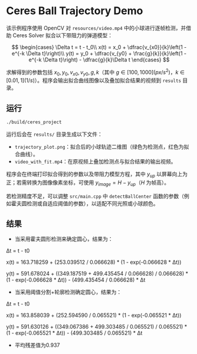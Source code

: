 # Ceres Ball Trajectory Demo

该示例程序使用 OpenCV 对 `resources/video.mp4` 中的小球进行逐帧检测，并借助 Ceres Solver 拟合以下带阻力的弹道模型：

$$
\begin{cases}
\Delta t = t - t_0\\
x(t) = x_0 + \dfrac{v_{x0}}{k}\left(1 - e^{-k \Delta t}\right)\\
y(t) = y_0 + \dfrac{v_{y0} + \frac{g}{k}}{k}\left(1 - e^{-k \Delta t}\right) - \dfrac{g}{k}\Delta t
\end{cases}
$$

求解得到的参数包括 $x_0, y_0, v_{x0}, v_{y0}, g, k$（其中 $g \in [100,1000](px/s^2)$，$k \in [0.01, 1](1/s)$）。程序会输出拟合曲线图像以及叠加拟合结果的视频到 `results` 目录。

## 运行

```bash
./build/ceres_project
```

运行后会在 `results/` 目录生成以下文件：

- `trajectory_plot.png`：拟合后的小球轨迹二维图（绿色为检测点，红色为拟合曲线）。
- `video_with_fit.mp4`：在原视频上叠加检测点与拟合结果的输出视频。

程序会在终端打印拟合得到的参数以及带阻力模型方程，其中 $y_{up}$ 以屏幕向上为正；若需转换为图像像素坐标，可使用 $y_{image} = H - y_{up}$（$H$ 为帧高）。

若检测精度不足，可以调整 `src/main.cpp` 中 `detectBallCenter` 函数的参数（例如霍夫圆检测或自适应阈值的参数），以适配不同光照或小球颜色。

## 结果
- 当采用霍夫圆形检测来确定圆心，结果为：

Δt = t - t0

x(t) = 163.718259 + (253.039512 / 0.066628) * (1 - exp(-0.066628 * Δt))

y(t) = 591.678024 + ((349.187519 + 499.435454 / 0.066628) / 0.066628) * (1 - exp(-0.066628 * Δt)) - (499.435454 / 0.066628) * Δt

- 当采用阈值分割+轮廓检测确定圆心，结果为：

Δt = t - t0

x(t) = 163.858039 + (252.594590 / 0.065521) * (1 - exp(-0.065521 * Δt))

y(t) = 591.630126 + ((349.067386 + 499.303485 / 0.065521) / 0.065521) * (1 - exp(-0.065521 * Δt)) - (499.303485 / 0.065521) * Δt
- 平均残差值为0.937